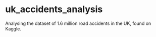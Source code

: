 # uk_accidents_analysis

Analysing the dataset of 1.6 million road accidents in the UK, found on Kaggle.
